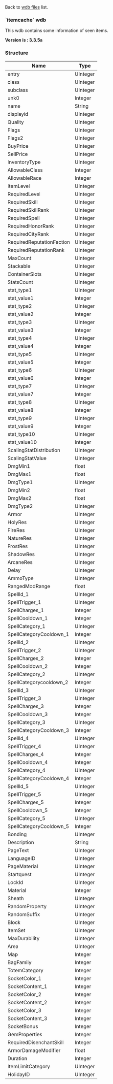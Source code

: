Back to [wdb files](wdb_files) list.

### \`itemcache\` wdb

This wdb contains some information of seen items.

**Version is : 3.3.5a**

### Structure

| **Name**                  | **Type** |
|---------------------------|----------|
| entry                     | UInteger |
| class                     | UInteger |
| subclass                  | UInteger |
| unk0                      | Integer  |
| name                      | String   |
| displayid                 | UInteger |
| Quality                   | UInteger |
| Flags                     | UInteger |
| Flags2                    | UInteger |
| BuyPrice                  | UInteger |
| SellPrice                 | UInteger |
| InventoryType             | UInteger |
| AllowableClass            | Integer  |
| AllowableRace             | Integer  |
| ItemLevel                 | UInteger |
| RequiredLevel             | UInteger |
| RequiredSkill             | UInteger |
| RequiredSkillRank         | UInteger |
| RequiredSpell             | UInteger |
| RequiredHonorRank         | UInteger |
| RequiredCityRank          | UInteger |
| RequiredReputationFaction | UInteger |
| RequiredReputationRank    | UInteger |
| MaxCount                  | UInteger |
| Stackable                 | UInteger |
| ContainerSlots            | UInteger |
| StatsCount                | UInteger |
| stat\_type1               | UInteger |
| stat\_value1              | Integer  |
| stat\_type2               | UInteger |
| stat\_value2              | Integer  |
| stat\_type3               | UInteger |
| stat\_value3              | Integer  |
| stat\_type4               | UInteger |
| stat\_value4              | Integer  |
| stat\_type5               | UInteger |
| stat\_value5              | Integer  |
| stat\_type6               | UInteger |
| stat\_value6              | Integer  |
| stat\_type7               | UInteger |
| stat\_value7              | Integer  |
| stat\_type8               | UInteger |
| stat\_value8              | Integer  |
| stat\_type9               | UInteger |
| stat\_value9              | Integer  |
| stat\_type10              | UInteger |
| stat\_value10             | Integer  |
| ScalingStatDistribution   | UInteger |
| ScalingStatValue          | UInteger |
| DmgMin1                   | float    |
| DmgMax1                   | float    |
| DmgType1                  | UInteger |
| DmgMin2                   | float    |
| DmgMax2                   | float    |
| DmgType2                  | UInteger |
| Armor                     | UInteger |
| HolyRes                   | UInteger |
| FireRes                   | UInteger |
| NatureRes                 | UInteger |
| FrostRes                  | UInteger |
| ShadowRes                 | UInteger |
| ArcaneRes                 | UInteger |
| Delay                     | UInteger |
| AmmoType                  | UInteger |
| RangedModRange            | float    |
| SpellId\_1                | UInteger |
| SpellTrigger\_1           | UInteger |
| SpellCharges\_1           | Integer  |
| SpellCooldown\_1          | Integer  |
| SpellCategory\_1          | UInteger |
| SpellCategoryCooldown\_1  | Integer  |
| SpellId\_2                | UInteger |
| SpellTrigger\_2           | UInteger |
| SpellCharges\_2           | Integer  |
| SpellCooldown\_2          | Integer  |
| SpellCategory\_2          | UInteger |
| SpellCategorycooldown\_2  | Integer  |
| SpellId\_3                | UInteger |
| SpellTrigger\_3           | UInteger |
| SpellCharges\_3           | Integer  |
| SpellCooldown\_3          | Integer  |
| SpellCategory\_3          | UInteger |
| SpellCategoryCooldown\_3  | Integer  |
| SpellId\_4                | UInteger |
| SpellTrigger\_4           | UInteger |
| SpellCharges\_4           | Integer  |
| SpellCooldown\_4          | Integer  |
| SpellCategory\_4          | UInteger |
| SpellCategoryCooldown\_4  | Integer  |
| SpellId\_5                | UInteger |
| SpellTrigger\_5           | UInteger |
| SpellCharges\_5           | Integer  |
| SpellCooldown\_5          | Integer  |
| SpellCategory\_5          | UInteger |
| SpellCategoryCooldown\_5  | Integer  |
| Bonding                   | UInteger |
| Description               | String   |
| PageText                  | UInteger |
| LanguageID                | UInteger |
| PageMaterial              | UInteger |
| Startquest                | UInteger |
| LockId                    | UInteger |
| Material                  | Integer  |
| Sheath                    | UInteger |
| RandomProperty            | UInteger |
| RandomSuffix              | UInteger |
| Block                     | UInteger |
| ItemSet                   | UInteger |
| MaxDurability             | UInteger |
| Area                      | UInteger |
| Map                       | Integer  |
| BagFamily                 | Integer  |
| TotemCategory             | Integer  |
| SocketColor\_1            | Integer  |
| SocketContent\_1          | Integer  |
| SocketColor\_2            | Integer  |
| SocketContent\_2          | Integer  |
| SocketColor\_3            | Integer  |
| SocketContent\_3          | Integer  |
| SocketBonus               | Integer  |
| GemProperties             | Integer  |
| RequiredDisenchantSkill   | Integer  |
| ArmorDamageModifier       | float    |
| Duration                  | Integer  |
| ItemLimitCategory         | UInteger |
| HolidayID                 | UInteger |


